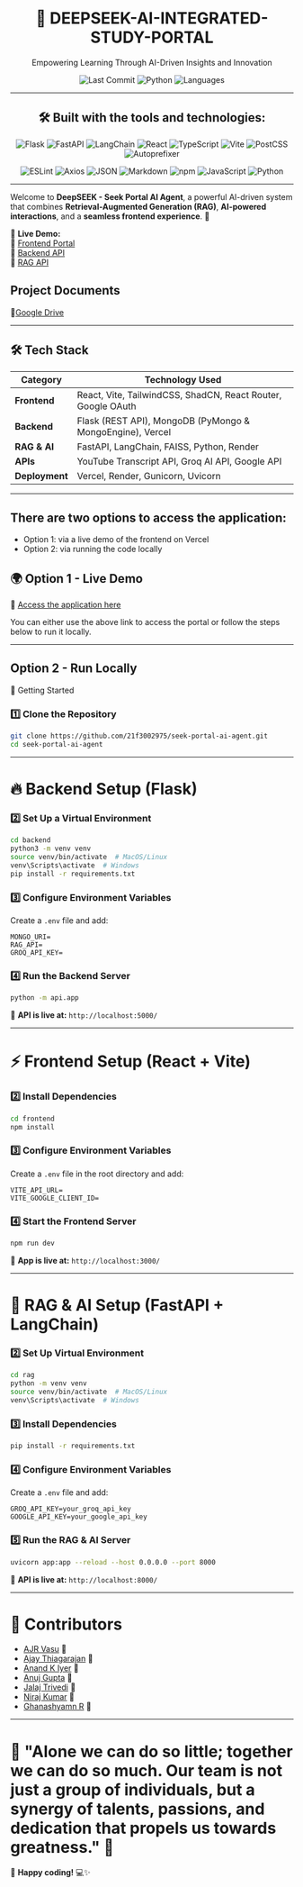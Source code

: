 <div align="center">
     
# 🧠 DEEPSEEK-AI-INTEGRATED-STUDY-PORTAL
Empowering Learning Through AI-Driven Insights and Innovation

![Last Commit](https://img.shields.io/badge/last%20commit-march-blue.svg)
![Python](https://img.shields.io/badge/python-50.5%25-blue.svg)
![Languages](https://img.shields.io/badge/languages-6-blue.svg)

---

## 🛠️ Built with the tools and technologies:
![Flask](https://img.shields.io/badge/-Flask-black?logo=flask)
![FastAPI](https://img.shields.io/badge/-FastAPI-009688?logo=fastapi&logoColor=white)
![LangChain](https://img.shields.io/badge/-LangChain-2B6CB0?logo=python&logoColor=white)
![React](https://img.shields.io/badge/-React-61DAFB?logo=react&logoColor=black)
![TypeScript](https://img.shields.io/badge/-TypeScript-3178C6?logo=typescript&logoColor=white)
![Vite](https://img.shields.io/badge/-Vite-646CFF?logo=vite&logoColor=white)
![PostCSS](https://img.shields.io/badge/-PostCSS-DD3A0A?logo=postcss)
![Autoprefixer](https://img.shields.io/badge/-Autoprefixer-DD3735?logo=autoprefixer)

![ESLint](https://img.shields.io/badge/-ESLint-4B32C3?logo=eslint)
![Axios](https://img.shields.io/badge/-Axios-5A29E4?logo=axios)
![JSON](https://img.shields.io/badge/-JSON-000?logo=json&logoColor=white)
![Markdown](https://img.shields.io/badge/-Markdown-000?logo=markdown&logoColor=white)
![npm](https://img.shields.io/badge/-npm-CB3837?logo=npm)
![JavaScript](https://img.shields.io/badge/-JavaScript-F7DF1E?logo=javascript&logoColor=black)
![Python](https://img.shields.io/badge/-Python-3776AB?logo=python&logoColor=white)

---
</div>

Welcome to **DeepSEEK - Seek Portal AI Agent**, a powerful AI-driven system that combines **Retrieval-Augmented Generation (RAG)**, **AI-powered interactions**, and a **seamless frontend experience**. 🚀  

📌 **Live Demo:**  
🔗 [Frontend Portal](https://deepseek.anujg.me/)  
🔗 [Backend API](https://api.deepseek.anujg.me)  
🔗 [RAG API](https://rag.deepseek.anujg.me)  

## Project Documents

🔗[Google Drive](https://drive.google.com/drive/folders/149zw3bOh5y702-beNt14ORydM24N04Dr?usp=sharing)

---

## 🛠️ Tech Stack  

| **Category** | **Technology Used** |
|-------------|------------------|
| **Frontend** | React, Vite, TailwindCSS, ShadCN, React Router, Google OAuth |
| **Backend** | Flask (REST API), MongoDB (PyMongo & MongoEngine), Vercel |
| **RAG & AI** | FastAPI, LangChain, FAISS, Python, Render |
| **APIs** | YouTube Transcript API, Groq AI API, Google API |
| **Deployment** | Vercel, Render, Gunicorn, Uvicorn |

---

## There are two options to access the application:

- Option 1: via a live demo of the frontend on Vercel  
- Option 2: via running the code locally   
     
## 🌍 Option 1 - Live Demo  
🔗 [Access the application here](https://deepseek.anujg.me/)  

You can either use the above link to access the portal or follow the steps below to run it locally.

---

## Option 2 - Run Locally

🚀 Getting Started  

###  1️⃣ Clone the Repository  

```sh
git clone https://github.com/21f3002975/seek-portal-ai-agent.git
cd seek-portal-ai-agent
```

---

# 🔥 Backend Setup (Flask)  

### 2️⃣ Set Up a Virtual Environment  

```sh
cd backend
python3 -m venv venv
source venv/bin/activate  # MacOS/Linux
venv\Scripts\activate  # Windows
pip install -r requirements.txt
```

### 3️⃣ Configure Environment Variables  

Create a `.env` file and add:  

```env
MONGO_URI=
RAG_API=
GROQ_API_KEY=
```

### 4️⃣ Run the Backend Server  

```sh
python -m api.app
```

📌 **API is live at:** `http://localhost:5000/`

---

# ⚡ Frontend Setup (React + Vite)  

### 2️⃣ Install Dependencies  

```sh
cd frontend
npm install
```

### 3️⃣ Configure Environment Variables  

Create a `.env` file in the root directory and add:  

```env
VITE_API_URL=
VITE_GOOGLE_CLIENT_ID=
```

### 4️⃣ Start the Frontend Server  

```sh
npm run dev
```

📌 **App is live at:** `http://localhost:3000/`

---

# 🤖 RAG & AI Setup (FastAPI + LangChain)  

### 2️⃣ Set Up Virtual Environment  

```sh
cd rag
python -m venv venv
source venv/bin/activate  # MacOS/Linux
venv\Scripts\activate  # Windows
```

### 3️⃣ Install Dependencies  

```sh
pip install -r requirements.txt
```

### 4️⃣ Configure Environment Variables  

Create a `.env` file and add:  

```env
GROQ_API_KEY=your_groq_api_key
GOOGLE_API_KEY=your_google_api_key
```

### 5️⃣ Run the RAG & AI Server  

```sh
uvicorn app:app --reload --host 0.0.0.0 --port 8000
```

📌 **API is live at:** `http://localhost:8000/`

---

# 👥 Contributors  

  - [AJR Vasu](https://github.com/21f3002975) 🚀  
  - [Ajay Thiagarajan](https://github.com/AjayIITM-Projects) 🚀  
  - [Anand K Iyer](https://github.com/21f1001185) 🚀  
  - [Anuj Gupta](https://github.com/anujgupta95) 🚀  
  - [Jalaj Trivedi](https://github.com/jt232003) 🚀  
  - [Niraj Kumar](https://github.com/nirajkumar1002) 🚀  
  - [Ghanashyamn R](https://github.com/ghanashyam-r) 🚀  

---

# 🌟 **"Alone we can do so little; together we can do so much. Our team is not just a group of individuals, but a synergy of talents, passions, and dedication that propels us towards greatness."** 🌟

🚀 **Happy coding!** 💻✨
